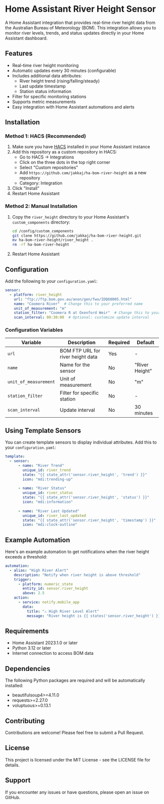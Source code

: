 # Home Assistant River Height Sensor

A Home Assistant integration that provides real-time river height data from the Australian Bureau of Meteorology (BOM). This integration allows you to monitor river levels, trends, and status updates directly in your Home Assistant dashboard.

## Features

- Real-time river height monitoring
- Automatic updates every 30 minutes (configurable)
- Includes additional data attributes:
  - River height trend (rising/falling/steady)
  - Last update timestamp
  - Station status information
- Filter for specific monitoring stations
- Supports metric measurements
- Easy integration with Home Assistant automations and alerts

## Installation

### Method 1: HACS (Recommended)

1. Make sure you have [HACS](https://hacs.xyz/) installed in your Home Assistant instance
2. Add this repository as a custom repository in HACS:
   - Go to HACS → Integrations
   - Click on the three dots in the top right corner
   - Select "Custom repositories"
   - Add `https://github.com/jakkaj/ha-bom-river-height` as a new repository
   - Category: Integration
3. Click "Install"
4. Restart Home Assistant

### Method 2: Manual Installation

1. Copy the `river_height` directory to your Home Assistant's `custom_components` directory:
   ```bash
   cd /config/custom_components
   git clone https://github.com/jakkaj/ha-bom-river-height.git
   mv ha-bom-river-height/river_height .
   rm -rf ha-bom-river-height
   ```
2. Restart Home Assistant

## Configuration

Add the following to your `configuration.yaml`:

```yaml
sensor:
  - platform: river_height
    url: "ftp://ftp.bom.gov.au/anon/gen/fwo/IDQ60005.html"
    name: "Coomera River"  # Change this to your preferred name
    unit_of_measurement: "m"
    station_filter: "Coomera R at Oxenford Weir"  # Change this to your local station
    scan_interval: 00:30:00  # Optional: customize update interval
```

### Configuration Variables

| Variable | Description | Required | Default |
|----------|-------------|----------|---------|
| `url` | BOM FTP URL for river height data | Yes | - |
| `name` | Name for the sensor | No | "River Height" |
| `unit_of_measurement` | Unit of measurement | No | "m" |
| `station_filter` | Filter for specific station | No | - |
| `scan_interval` | Update interval | No | 30 minutes |

## Using Template Sensors

You can create template sensors to display individual attributes. Add this to your `configuration.yaml`:

```yaml
template:
  - sensor:
      - name: "River Trend"
        unique_id: river_trend
        state: "{{ state_attr('sensor.river_height', 'trend') }}"
        icon: "mdi:trending-up"
        
      - name: "River Status"
        unique_id: river_status
        state: "{{ state_attr('sensor.river_height', 'status') }}"
        icon: "mdi:information"
        
      - name: "River Last Updated"
        unique_id: river_last_updated
        state: "{{ state_attr('sensor.river_height', 'timestamp') }}"
        icon: "mdi:clock-outline"
```

## Example Automation

Here's an example automation to get notifications when the river height exceeds a threshold:

```yaml
automation:
  - alias: "High River Alert"
    description: "Notify when river height is above threshold"
    trigger:
      - platform: numeric_state
        entity_id: sensor.river_height
        above: 2.5
    action:
      - service: notify.mobile_app
        data:
          title: "⚠️ High River Level Alert"
          message: "River height is {{ states('sensor.river_height') }}m and {{ state_attr('sensor.river_height', 'trend') }}"
```

## Requirements

- Home Assistant 2023.1.0 or later
- Python 3.12 or later
- Internet connection to access BOM data

## Dependencies

The following Python packages are required and will be automatically installed:
- beautifulsoup4>=4.11.0
- requests>=2.27.0
- voluptuous>=0.13.1

## Contributing

Contributions are welcome! Please feel free to submit a Pull Request.

## License

This project is licensed under the MIT License - see the LICENSE file for details.

## Support

If you encounter any issues or have questions, please open an issue on GitHub.